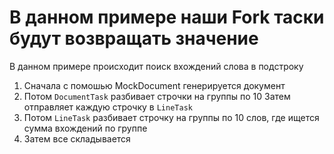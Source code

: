 # В данном примере наши Fork таски будут возвращать значение

В данном примере происходит поиск вхождений слова в подстроку

1. Сначала с помошью MockDocument генерируется документ
2. Потом `DocumentTask` разбивает строчки на группы по 10
   Затем отправляет каждую строчку в `LineTask`
3. Потом `LineTask` разбивает строчку на группы по 10 слов, где ищется сумма вхождений по группе
4. Затем все складывается
